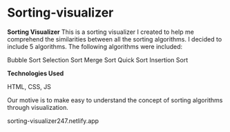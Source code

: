 # Sorting-visualizer
**Sorting Visualizer**
This is a sorting visualizer I created to help me comprehend the similarities between all the sorting algorithms. I decided to include 5 algorithms.
The following algorithms were included:

Bubble Sort
Selection Sort
Merge Sort
Quick Sort
Insertion Sort

**Technologies Used**

HTML,
CSS,
JS

Our motive is to make easy to understand the concept of sorting algorithms through visualization.



sorting-visualizer247.netlify.app
